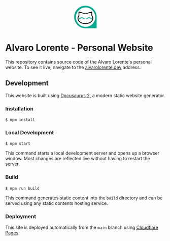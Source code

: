 <p align="center">
 <img src="https://raw.githubusercontent.com/alvarolorentedev/website/main/static/img/logo.png" width="75">
</p>

# Alvaro Lorente - Personal Website

This repository contains source code of the Alvaro Lorente's personal website. To see it live, navigate to the [alvarolorente.dev](https://alvarolorente.dev) address.

## Development

This website is built using [Docusaurus 2](https://docusaurus.io/), a modern static website generator.

### Installation

```
$ npm install
```

### Local Development

```
$ npm start
```

This command starts a local development server and opens up a browser window. Most changes are reflected live without having to restart the server.

### Build

```
$ npm run build
```

This command generates static content into the `build` directory and can be served using any static contents hosting service.

### Deployment

This site is deployed automatically from the `main` branch using [Cloudflare Pages](https://pages.cloudflare.com/).
